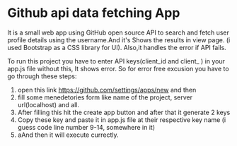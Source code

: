 # Github api data fetching App

It is a small web app using GitHub open source API to search and fetch user profile details using the username.And it's Shows the results in view page. (i used Bootstrap as a CSS library for UI). Also,it handles the error if API fails.

To run this project you have to enter API keys(client_id and client_ ) in your app.js file without this, It shows error. So for error free excusion you have to go through these steps:
1. open this link https://github.com/settings/apps/new and then
2. fill some menedetories form like name of the project, server url(localhost) and all.
3. After filling this hit the create app button and after that it generate 2 keys
4. Copy these key and paste it in app.js file at their respective key name (i guess code line number 9-14, somewhere in it)
5. aAnd then it will execute currectly.

